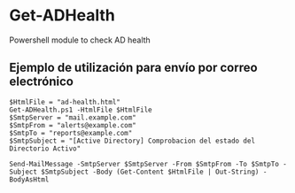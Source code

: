 # Get-ADHealth
Powershell module to check AD health

## Ejemplo de utilización para envío por correo electrónico
```
$HtmlFile = "ad-health.html"
Get-ADHealth.ps1 -HtmlFile $HtmlFile
$SmtpServer = "mail.example.com"
$SmtpFrom = "alerts@example.com"
$SmtpTo = "reports@example.com"
$SmtpSubject = "[Active Directory] Comprobacion del estado del Directorio Activo" 

Send-MailMessage -SmtpServer $SmtpServer -From $SmtpFrom -To $SmtpTo -Subject $SmtpSubject -Body (Get-Content $HtmlFile | Out-String) -BodyAsHtml
```
